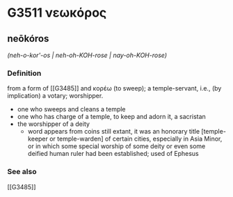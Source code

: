 # G3511 νεωκόρος

## neōkóros

_(neh-o-kor'-os | neh-oh-KOH-rose | nay-oh-KOH-rose)_

### Definition

from a form of [[G3485]] and κορέω (to sweep); a temple-servant, i.e., (by implication) a votary; worshipper.

- one who sweeps and cleans a temple
- one who has charge of a temple, to keep and adorn it, a sacristan
- the worshipper of a deity
  - word appears from coins still extant, it was an honorary title [temple-keeper or temple-warden] of certain cities, especially in Asia Minor, or in which some special worship of some deity or even some deified human ruler had been established; used of Ephesus

### See also

[[G3485]]

